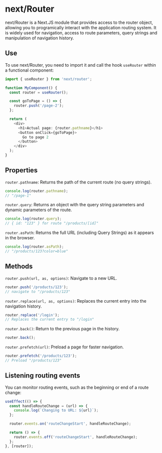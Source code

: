 # next/Router

next/Router is a Next.JS module that provides access to the router object, allowing you to programically interact with the application routing system. It is widely used for navigation, access to route parameters, query strings and manipulation of navigation history.

## Use

To use next/Router, you need to import it and call the hook `useRouter` within a functional component:

```typescript
import { useRouter } from 'next/router';

function MyComponent() {
  const router = useRouter();

  const goToPage = () => {
    router.push('/page-2');
  };

  return (
    <div>
      <h1>Actual page: {router.pathname}</h1>
      <button onClick={goToPage}>
        Go to page 2
      </button>
    </div>
  );
}
```

## Properties

`router.pathname`: Returns the path of the current route (no query strings).

```typescript
console.log(router.pathname); 
// "/page-1"
```

`router.query`: Returns an object with the query string parameters and dynamic parameters of the route.

```typescript	
console.log(router.query); 
// { id: "123" } for route "/products/[id]"
```

`router.asPath`: Returns the full URL (including Query Strings) as it appears in the browser.

```typescript
console.log(router.asPath); 
// "/products/123?color=blue"
```

## Methods

`router.push(url, as, options)`: Navigate to a new URL.

```typescript
router.push('/products/123'); 
// navigate to "/products/123"
```

`router.replace(url, as, options)`: Replaces the current entry into the navigation history.

```typescript
router.replace('/login');
// Replaces the current entry to "/login"
```

`router.back()`: Return to the previous page in the history.

```typescript
router.back();
```

`router.prefetch(url)`: Preload a page for faster navigation.

```typescript
router.prefetch('/products/123'); 
// Preload "/products/123"
```

## Listening routing events

You can monitor routing events, such as the beginning or end of a route change:

```typescript
useEffect(() => {
  const handleRouteChange = (url) => {
    console.log(`Changing to URL: ${url}`);
  };

  router.events.on('routeChangeStart', handleRouteChange);

  return () => {
    router.events.off('routeChangeStart', handleRouteChange);
  };
}, [router]);
```

